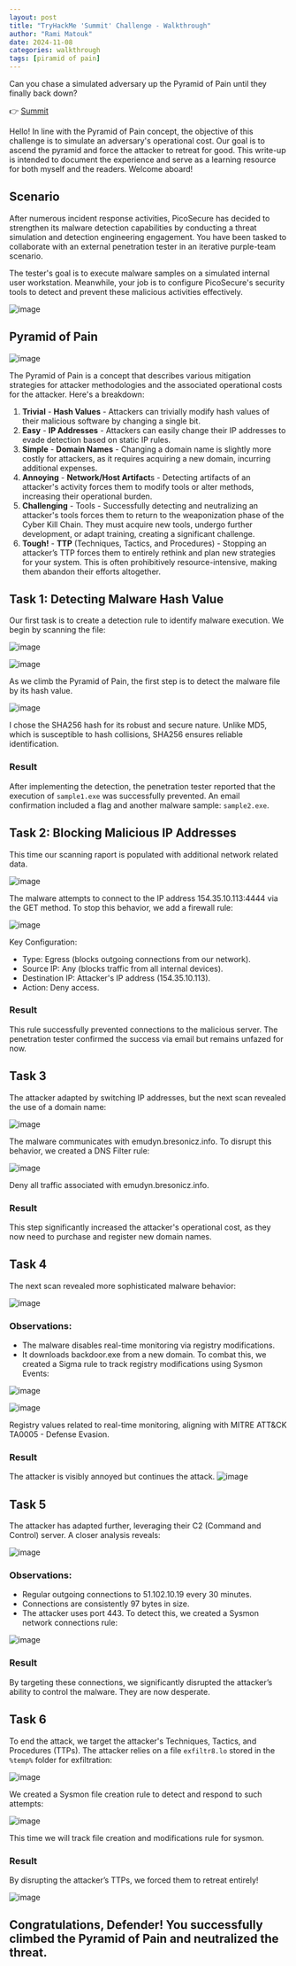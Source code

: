 ```yaml
---
layout: post
title: "TryHackMe 'Summit' Challenge - Walkthrough"
author: "Rami Matouk"
date: 2024-11-08
categories: walkthrough
tags: [piramid of pain]
---
```


Can you chase a simulated adversary up the Pyramid of Pain until they finally back down?

👉 [Summit](https://tryhackme.com/r/room/summit)

Hello! In line with the Pyramid of Pain concept, the objective of this challenge is to simulate an adversary's operational cost. Our goal is to ascend the pyramid and force the attacker to retreat for good. This write-up is intended to document the experience and serve as a learning resource for both myself and the readers. Welcome aboard!

## Scenario
After numerous incident response activities, PicoSecure has decided to strengthen its malware detection capabilities by conducting a threat simulation and detection engineering engagement. You have been tasked to collaborate with an external penetration tester in an iterative purple-team scenario.

The tester's goal is to execute malware samples on a simulated internal user workstation. Meanwhile, your job is to configure PicoSecure's security tools to detect and prevent these malicious activities effectively.

![image](https://github.com/user-attachments/assets/21d4505a-c986-466c-bbf3-9f70076cf42b)


## Pyramid of Pain

![image](https://github.com/user-attachments/assets/7cd26859-98b4-4b03-b894-dcc6c168f31b)

The Pyramid of Pain is a concept that describes various mitigation strategies for attacker methodologies and the associated operational costs for the attacker. Here's a breakdown:
1. **Trivial** - **Hash Values** - Attackers can trivially modify hash values of their malicious software by changing a single bit.
2. **Easy** - **IP Addresses** - Attackers can easily change their IP addresses to evade detection based on static IP rules.
3. **Simple** - **Domain Names** - Changing a domain name is slightly more costly for attackers, as it requires acquiring a new domain, incurring additional expenses.
4. **Annoying** - **Network/Host Artifact**s - Detecting artifacts of an attacker's activity forces them to modify tools or alter methods, increasing their operational burden.
5. **Challenging** - Tools - Successfully detecting and neutralizing an attacker's tools forces them to return to the weaponization phase of the Cyber Kill Chain. They must acquire new tools, undergo further development, or adapt training, creating a significant challenge.
6. **Tough!** - **TTP** (Techniques, Tactics, and Procedures) - Stopping an attacker’s TTP forces them to entirely rethink and plan new strategies for your system. This is often prohibitively resource-intensive, making them abandon their efforts altogether.

## Task 1: Detecting Malware Hash Value
Our first task is to create a detection rule to identify malware execution. We begin by scanning the file:

![image](https://github.com/user-attachments/assets/5d3f7d14-ae0e-42c8-b9bb-d30909219e70)

![image](https://github.com/user-attachments/assets/30650de9-ba3d-4d0f-ad53-a2b7ef778ac3)

As we climb the Pyramid of Pain, the first step is to detect the malware file by its hash value.

![image](https://github.com/user-attachments/assets/cb5b4941-492d-42bb-af6e-d69b3346d1b1)

I chose the SHA256 hash for its robust and secure nature. Unlike MD5, which is susceptible to hash collisions, SHA256 ensures reliable identification.

### Result
After implementing the detection, the penetration tester reported that the execution of `sample1.exe` was successfully prevented. An email confirmation included a flag and another malware sample: `sample2.exe`.

## Task 2: Blocking Malicious IP Addresses
This time our scanning raport is populated with additional network related data.

![image](https://github.com/user-attachments/assets/21e166fd-ab55-45ab-a98b-56867feaa1fa)

The malware attempts to connect to the IP address 154.35.10.113:4444 via the GET method. To stop this behavior, we add a firewall rule:

![image](https://github.com/user-attachments/assets/5cbbab20-3c41-4870-80fe-08677591dfda)

Key Configuration:
- Type: Egress (blocks outgoing connections from our network).
- Source IP: Any (blocks traffic from all internal devices).
- Destination IP: Attacker's IP address (154.35.10.113).
- Action: Deny access.

### Result
This rule successfully prevented connections to the malicious server. The penetration tester confirmed the success via email but remains unfazed for now.

## Task 3
The attacker adapted by switching IP addresses, but the next scan revealed the use of a domain name:

![image](https://github.com/user-attachments/assets/a3a934f4-5c0b-4552-9211-4c83a37144b5)

The malware communicates with emudyn.bresonicz.info. To disrupt this behavior, we created a DNS Filter rule:

![image](https://github.com/user-attachments/assets/8a5a6e36-064d-4d6b-b61e-5a40c92d2510)

Deny all traffic associated with emudyn.bresonicz.info.

### Result
This step significantly increased the attacker's operational cost, as they now need to purchase and register new domain names.

## Task 4
The next scan revealed more sophisticated malware behavior:

![image](https://github.com/user-attachments/assets/37bde0e9-68f5-4d3f-abd5-e1362c8a2d14)

### Observations:
- The malware disables real-time monitoring via registry modifications.
- It downloads backdoor.exe from a new domain.
To combat this, we created a Sigma rule to track registry modifications using Sysmon Events:

![image](https://github.com/user-attachments/assets/2e438e8f-d0c5-432d-8676-69d1d5c5e84a)

![image](https://github.com/user-attachments/assets/16eff868-c92d-4312-8e90-95dc4b3692cb)

Registry values related to real-time monitoring, aligning with MITRE ATT&CK TA0005 - Defense Evasion.

### Result
The attacker is visibly annoyed but continues the attack.
![image](https://github.com/user-attachments/assets/a0e62a9b-5a8b-4d9a-a8db-e7a349227fc9)

## Task 5
The attacker has adapted further, leveraging their C2 (Command and Control) server. A closer analysis reveals:

![image](https://github.com/user-attachments/assets/0e53ce4c-b7c0-4449-a034-fc94d8737407)

### Observations:
- Regular outgoing connections to 51.102.10.19 every 30 minutes.
- Connections are consistently 97 bytes in size.
- The attacker uses port 443.
To detect this, we created a Sysmon network connections rule:

![image](https://github.com/user-attachments/assets/40b15164-dd8e-4426-91c5-7dac9140eec3)

### Result
By targeting these connections, we significantly disrupted the attacker’s ability to control the malware. They are now desperate.

## Task 6
To end the attack, we target the attacker's Techniques, Tactics, and Procedures (TTPs). The attacker relies on a file `exfiltr8.lo` stored in the `%temp%` folder for exfiltration:

![image](https://github.com/user-attachments/assets/53108b3d-0057-4697-9111-65127e9920dd)

We created a Sysmon file creation rule to detect and respond to such attempts:

![image](https://github.com/user-attachments/assets/4623aa44-44ec-4def-a9c0-06b216f3ff40)

This time we will track file creation and modifications rule for sysmon.

### Result
By disrupting the attacker’s TTPs, we forced them to retreat entirely!

![image](https://github.com/user-attachments/assets/921af870-65f6-4396-835a-b0a749225782)

## Congratulations, Defender! You successfully climbed the Pyramid of Pain and neutralized the threat.

